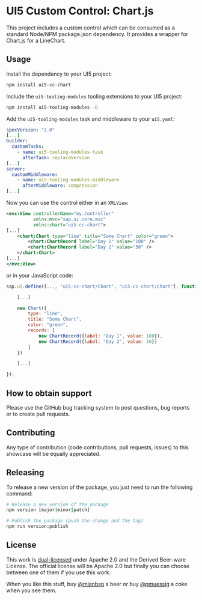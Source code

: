 # UI5 Custom Control: Chart.js

This project includes a custom control which can be consumed as a standard Node/NPM package.json dependency. It provides a wrapper for Chart.js for a LineChart.

## Usage

Install the dependency to your UI5 project:

```sh
npm install ui5-cc-chart
```

Include the `ui5-tooling-modules` tooling extensions to your UI5 project:

```sh
npm install ui5-tooling-modules -D
```

Add the `ui5-tooling-modules` task and middleware to your `ui5.yaml`:

```yaml
specVersion: "2.0"
[...]
builder:
  customTasks:
    - name: ui5-tooling-modules-task
      afterTask: replaceVersion
[...]
server:
  customMiddleware:
    - name: ui5-tooling-modules-middleware
      afterMiddleware: compression
[...]
```

Now you can use the control either in an `XMLView`:

```xml
<mvc:View controllerName="my.Controller" 
          xmlns:mvc="sap.ui.core.mvc" 
          xmlns:chart="ui5-cc-chart">
[...]
    <chart:Chart type="line" title="Some Chart" color="green">
        <chart:ChartRecord label="Day 1" value="100" />
        <chart:ChartRecord label="Day 2" value="50" />
    </chart:Chart>
[...]
</mvc:View>
```

or in your JavaScript code:

```js
sap.ui.define([..., "ui5-cc-chart/Chart", "ui5-cc-chart/Chart"], function(..., Chart, ChartRecord) {

    [...]

    new Chart({
        type: "line",
        title: "Some Chart",
        color: "green",
        records: [
            new ChartRecord({label: "Day 1", value: 100}),
            new ChartRecord({label: "Day 2", value: 50})
        ]
    })

    [...]

});
```

## How to obtain support

Please use the GitHub bug tracking system to post questions, bug reports or to create pull requests.

## Contributing

Any type of contribution (code contributions, pull requests, issues) to this showcase will be equally appreciated.

## Releasing

To release a new version of the package, you just need to run the following command:

```sh
# Release a new version of the package
npm version [major|minor|patch]

# Publish the package (push the change and the tag)
npm run version:publish
```

## License

This work is [dual-licensed](../../LICENSE) under Apache 2.0 and the Derived Beer-ware License. The official license will be Apache 2.0 but finally you can choose between one of them if you use this work.

When you like this stuff, buy [@mianbsp](https://twitter.com/mianbsp) a beer or buy [@pmuessig](https://twitter.com/pmuessig) a coke when you see them.
